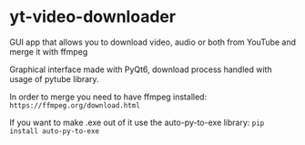 # yt-video-downloader
GUI app that allows you to download video, audio or both from YouTube and merge it with ffmpeg

Graphical interface made with PyQt6, download process handled with usage of pytube library.

In order to merge you need to have ffmpeg installed: ``https://ffmpeg.org/download.html``

If you want to make .exe out of it use the auto-py-to-exe library: ``pip install auto-py-to-exe``
